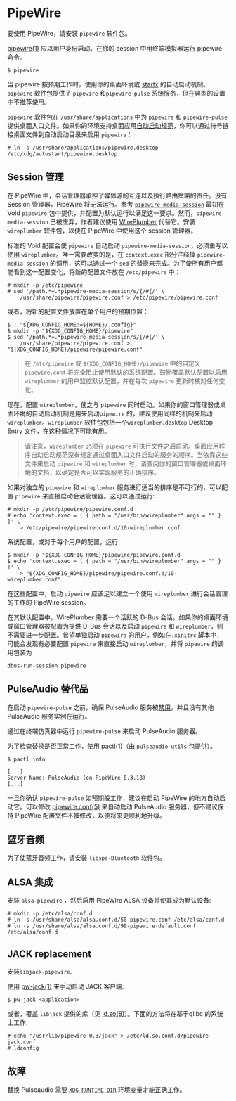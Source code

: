 # PipeWire

要使用 PipeWire，请安装 `pipewire` 软件包。

[pipewire(1)](https://man.voidlinux.org/pipewire.1) 应以用户身份启动。在你的 session 中用终端模拟器运行 pipewire 命令。

```
$ pipewire
```

当 pipewire 按预期工作时，使用你的桌面环境或 [startx](../graphical-session/xorg.md#startx) 的自动启动机制。`pipewire` 软件包提供了 `pipewire` 和`pipewire-pulse` 系统服务，但在典型的设置中不推荐使用。

`pipewire` 软件包在 `/usr/share/applications` 中为 `pipewire` 和 `pipewire-pulse` 提供桌面入口文件。如果你的环境支持桌面应用[自动启动规范](https://specifications.freedesktop.org/autostart-spec/autostart-spec-latest.html)，你可以通过符号链接桌面文件到自动启动目录来启用 `pipewire`：

```
# ln -s /usr/share/applications/pipewire.desktop /etc/xdg/autostart/pipewire.desktop
```

## Session 管理

在 PipeWire 中，会话管理器承担了媒体源的互连以及执行路由策略的责任。没有 Session 管理器，PipeWire 将无法运行。参考 [`pipewire-media-session`](https://gitlab.freedesktop.org/pipewire/media-session) 最初在 Void `pipewire` 包中提供，并配置为默认运行以满足这一要求。然而，`pipewire-media-session` 已被废弃，作者建议使用 [WirePlumber](https://pipewire.pages.freedesktop.org/wireplumber/) 代替它。安装 `wireplumber` 软件包，以便在 PipeWire 中使用这个 session 管理器。

标准的 Void 配置会使 `pipewire` 自动启动 `pipewire-media-session`，必须重写以使用 `wireplumber`。唯一需要改变的是，在 `context.exec` 部分注释掉 `pipewire-media-session` 的调用，这可以通过一个 `sed` 的替换来完成。为了使所有用户都能看到这一配置变化，将新的配置文件放在 `/etc/pipewire` 中：

```
# mkdir -p /etc/pipewire
# sed '/path.*=.*pipewire-media-session/s/{/#{/' \
    /usr/share/pipewire/pipewire.conf > /etc/pipewire/pipewire.conf
```

或者，将新的配置文件放置在单个用户的预期位置：

```
$ : "${XDG_CONFIG_HOME:=${HOME}/.config}"
$ mkdir -p "${XDG_CONFIG_HOME}/pipewire"
$ sed '/path.*=.*pipewire-media-session/s/{/#{/' \
    /usr/share/pipewire/pipewire.conf > "${XDG_CONFIG_HOME}/pipewire/pipewire.conf"
```

> 在 `/etc/pipewire` 或 `${XDG_CONFIG_HOME}/pipewire` 中的自定义 `pipewire.conf` 将完全阻止使用默认的系统配置。鼓励覆盖默认配置以启用 `wireplumber` 的用户监控默认配置，并在每次 `pipewire` 更新时核对任何变化。

现在，配置 `wireplumber`，使之与 `pipewire` 同时启动。如果你的窗口管理器或桌面环境的自动启动机制是用来启动`pipewire` 的，建议使用同样的机制来启动 `wireplumber`。`wireplumber` 软件包包括一个`wireplumber.desktop` Desktop Entry 文件，在这种情况下可能有用。

> 请注意，`wireplumber` 必须在 `pipewire` 可执行文件之后启动。桌面应用程序自动启动规范没有规定通过桌面入口文件启动的服务的顺序。当依靠这些文件来启动 `pipewire` 和 `wireplumber` 时，请查阅你的窗口管理器或桌面环境的文档，以确定是否可以实现服务的正确排序。

如果对独立的 `pipewire` 和 `wireplumber` 服务进行适当的排序是不可行的，可以配置 `pipewire` 来直接启动会话管理器。这可以通过运行:

```
# mkdir -p /etc/pipewire/pipewire.conf.d
# echo 'context.exec = [ { path = "/usr/bin/wireplumber" args = "" } ]' \
    > /etc/pipewire/pipewire.conf.d/10-wireplumber.conf
```

系统配置，或对于每个用户的配置，运行

```
$ mkdir -p "${XDG_CONFIG_HOME}/pipewire/pipewire.conf.d
$ echo 'context.exec = [ { path = "/usr/bin/wireplumber" args = "" } ]' \
    > "${XDG_CONFIG_HOME}/pipewire/pipewire.conf.d/10-wireplumber.conf"
```

在这些配置中，启动 `pipewire` 应该足以建立一个使用 `wireplumber` 进行会话管理的工作的 PipeWire session。

在其默认配置中，WirePlumber 需要一个活跃的 D-Bus 会话。如果你的桌面环境或窗口管理器被配置为提供 D-Bus 会话以及启动 `pipewire` 和 `wireplumber`，则不需要进一步配置。希望单独启动 `pipewire` 的用户，例如在`.xinitrc` 脚本中，可能会发现有必要配置 `pipewire` 来直接启动 `wireplumber`，并将 `pipewire` 的调用包装为

```
dbus-run-session pipewire
```

## PulseAudio 替代品

在启动 `pipewire-pulse` 之前，确保 PulseAudio 服务被[禁用](../services/index.md#disabling-services)，并且没有其他 PulseAudio 服务实例在运行。

通过在终端仿真器中运行 `pipewire-pulse` 来启动 PulseAudio 服务器。

为了检查替换是否正常工作，使用 [pactl(1)](https://man.voidlinux.org/pactl.1)（由 `pulseaudio-utils` 包提供）。

```
$ pactl info

[...]
Server Name: PulseAudio (on PipeWire 0.3.18)
[...]
```

一旦你确认 `pipewire-pulse` 如预期般工作，建议在启动 PipeWire 的地方自动启动它。可以修改 [pipewire.conf(5)](https://man.voidlinux.org/pipewire.conf.5) 来自动启动 PulseAudio 服务器，但不建议保持 PipeWire 配置文件不被修改，以便将来更顺利地升级。

## 蓝牙音频

为了使蓝牙音频工作，请安装 `libspa-Bluetooth` 软件包。

## ALSA 集成

安装 `alsa-pipewire` ，然后启用 PipeWire ALSA 设备并使其成为默认设备:

```
# mkdir -p /etc/alsa/conf.d
# ln -s /usr/share/alsa/alsa.conf.d/50-pipewire.conf /etc/alsa/conf.d
# ln -s /usr/share/alsa/alsa.conf.d/99-pipewire-default.conf /etc/alsa/conf.d
```

## JACK replacement

安装`libjack-pipewire`.

使用 [pw-jack(1)](https://man.voidlinux.org/pw-jack.1) 来手动启动 JACK 客户端:

```
$ pw-jack <application>
```

或者，覆盖 `libjack` 提供的库（见 [ld.so(8)](https://man.voidlinux.org/ld.so.8)）。下面的方法将在基于glibc 的系统上工作:

```
# echo "/usr/lib/pipewire-0.3/jack" > /etc/ld.so.conf.d/pipewire-jack.conf
# ldconfig
```

## 故障

替换 Pulseaudio 需要 [`XDG_RUNTIME_DIR`](../session-management.html#xdg_runtime_dir) 环境变量才能正确工作。

